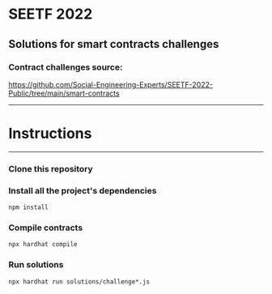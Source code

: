 # **SEETF 2022**

## Solutions for smart contracts challenges

### **Contract challenges source:**

https://github.com/Social-Engineering-Experts/SEETF-2022-Public/tree/main/smart-contracts

---

# **Instructions**

---

### **Clone this repository**

### **Install all the project's dependencies**

```shell
npm install
```

### **Compile contracts**

```shell
npx hardhat compile
```

### **Run solutions**

```shell
npx hardhat run solutions/challenge*.js
```

